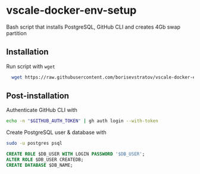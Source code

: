 
# vscale-docker-env-setup

Bash script that installs PostgreSQL, GitHub CLI and creates 4Gb swap partition

## Installation

Run script with `wget`

```bash
  wget https://raw.githubusercontent.com/borisevstratov/vscale-docker-env-setup/main/setup.sh && chmod +x bitrix-env.sh && ./bitrix-env.sh
```

## Post-installation

Authenticate GitHub CLI with

```bash
echo -n "$GITHUB_AUTH_TOKEN" | gh auth login --with-token
```

Create PostgreSQL user & database with

```bash
sudo -u postgres psql
```

```sql
CREATE ROLE $DB_USER WITH LOGIN PASSWORD '$DB_USER';
ALTER ROLE $DB_USER CREATEDB;
CREATE DATABASE $DB_NAME;

```
